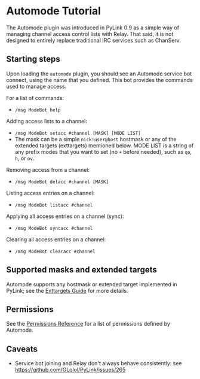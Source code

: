 # Automode Tutorial

The Automode plugin was introduced in PyLink 0.9 as a simple way of managing channel access control lists with Relay. That said, it is not designed to entirely replace traditional IRC services such as ChanServ.

## Starting steps

Upon loading the `automode` plugin, you should see an Automode service bot connect, using the name that you defined. This bot provides the commands used to manage access.

For a list of commands:
- `/msg ModeBot help`

Adding access lists to a channel:
- `/msg ModeBot setacc #channel [MASK] [MODE LIST]`
- The mask can be a simple `nick!user@host` hostmask or any of the extended targets (exttargets) mentioned below. MODE LIST is a string of any prefix modes that you want to set (no `+` before needed), such as `qo`, `h`, or `ov`.

Removing access from a channel:
- `/msg ModeBot delacc #channel [MASK]`

Listing access entries on a channel:
- `/msg ModeBot listacc #channel`

Applying all access entries on a channel (sync):
- `/msg ModeBot syncacc #channel`

Clearing all access entries on a channel:
- `/msg ModeBot clearacc #channel`

## Supported masks and extended targets
Automode supports any hostmask or extended target implemented in PyLink; see the [Exttargets Guide](exttargets.md) for more details.

## Permissions

See the [Permissions Reference](permissions-reference.md#automode) for a list of permissions defined by Automode.

## Caveats

- Service bot joining and Relay don't always behave consistently: see https://github.com/GLolol/PyLink/issues/265
